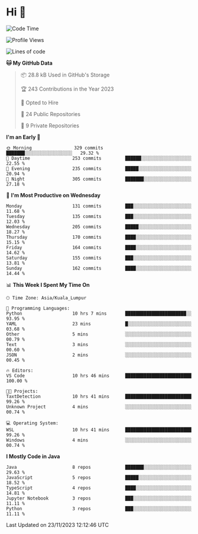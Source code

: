 <h1>Hi 👋</h1>

<!--START_SECTION:waka-->
![Code Time](http://img.shields.io/badge/Code%20Time-432%20hrs%2013%20mins-blue)

![Profile Views](http://img.shields.io/badge/Profile%20Views-13-blue)

![Lines of code](https://img.shields.io/badge/From%20Hello%20World%20I%27ve%20Written-1.2%20million%20lines%20of%20code-blue)

**🐱 My GitHub Data** 

> 📦 28.8 kB Used in GitHub's Storage 
 > 
> 🏆 243 Contributions in the Year 2023
 > 
> 💼 Opted to Hire
 > 
> 📜 24 Public Repositories 
 > 
> 🔑 9 Private Repositories 
 > 
**I'm an Early 🐤** 

```text
🌞 Morning                329 commits         ███████░░░░░░░░░░░░░░░░░░   29.32 % 
🌆 Daytime                253 commits         ██████░░░░░░░░░░░░░░░░░░░   22.55 % 
🌃 Evening                235 commits         █████░░░░░░░░░░░░░░░░░░░░   20.94 % 
🌙 Night                  305 commits         ███████░░░░░░░░░░░░░░░░░░   27.18 % 
```
📅 **I'm Most Productive on Wednesday** 

```text
Monday                   131 commits         ███░░░░░░░░░░░░░░░░░░░░░░   11.68 % 
Tuesday                  135 commits         ███░░░░░░░░░░░░░░░░░░░░░░   12.03 % 
Wednesday                205 commits         █████░░░░░░░░░░░░░░░░░░░░   18.27 % 
Thursday                 170 commits         ████░░░░░░░░░░░░░░░░░░░░░   15.15 % 
Friday                   164 commits         ████░░░░░░░░░░░░░░░░░░░░░   14.62 % 
Saturday                 155 commits         ███░░░░░░░░░░░░░░░░░░░░░░   13.81 % 
Sunday                   162 commits         ████░░░░░░░░░░░░░░░░░░░░░   14.44 % 
```


📊 **This Week I Spent My Time On** 

```text
🕑︎ Time Zone: Asia/Kuala_Lumpur

💬 Programming Languages: 
Python                   10 hrs 7 mins       ███████████████████████░░   93.95 % 
YAML                     23 mins             █░░░░░░░░░░░░░░░░░░░░░░░░   03.68 % 
Other                    5 mins              ░░░░░░░░░░░░░░░░░░░░░░░░░   00.79 % 
Text                     3 mins              ░░░░░░░░░░░░░░░░░░░░░░░░░   00.60 % 
JSON                     2 mins              ░░░░░░░░░░░░░░░░░░░░░░░░░   00.45 % 

🔥 Editors: 
VS Code                  10 hrs 46 mins      █████████████████████████   100.00 % 

🐱‍💻 Projects: 
TaxtDetection            10 hrs 41 mins      █████████████████████████   99.26 % 
Unknown Project          4 mins              ░░░░░░░░░░░░░░░░░░░░░░░░░   00.74 % 

💻 Operating System: 
WSL                      10 hrs 41 mins      █████████████████████████   99.26 % 
Windows                  4 mins              ░░░░░░░░░░░░░░░░░░░░░░░░░   00.74 % 
```

**I Mostly Code in Java** 

```text
Java                     8 repos             ███████░░░░░░░░░░░░░░░░░░   29.63 % 
JavaScript               5 repos             █████░░░░░░░░░░░░░░░░░░░░   18.52 % 
TypeScript               4 repos             ████░░░░░░░░░░░░░░░░░░░░░   14.81 % 
Jupyter Notebook         3 repos             ███░░░░░░░░░░░░░░░░░░░░░░   11.11 % 
Python                   3 repos             ███░░░░░░░░░░░░░░░░░░░░░░   11.11 % 
```




 Last Updated on 23/11/2023 12:12:46 UTC
<!--END_SECTION:waka-->

